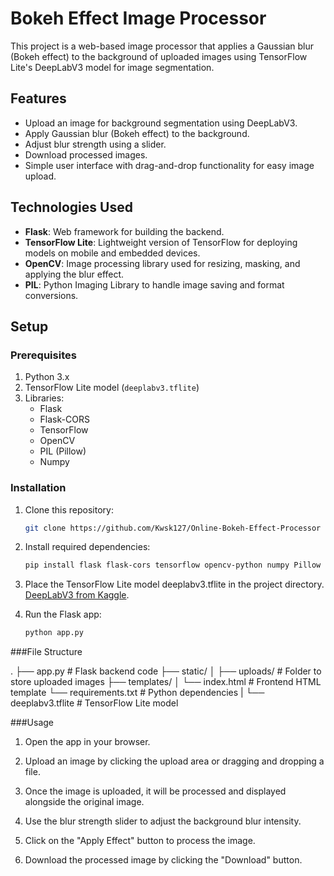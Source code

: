 # Bokeh Effect Image Processor

This project is a web-based image processor that applies a Gaussian blur (Bokeh effect) to the background of uploaded images using TensorFlow Lite's DeepLabV3 model for image segmentation.

## Features

- Upload an image for background segmentation using DeepLabV3.
- Apply Gaussian blur (Bokeh effect) to the background.
- Adjust blur strength using a slider.
- Download processed images.
- Simple user interface with drag-and-drop functionality for easy image upload.

## Technologies Used

- **Flask**: Web framework for building the backend.
- **TensorFlow Lite**: Lightweight version of TensorFlow for deploying models on mobile and embedded devices.
- **OpenCV**: Image processing library used for resizing, masking, and applying the blur effect.
- **PIL**: Python Imaging Library to handle image saving and format conversions.

## Setup

### Prerequisites

1. Python 3.x
2. TensorFlow Lite model (`deeplabv3.tflite`)
3. Libraries:
   - Flask
   - Flask-CORS
   - TensorFlow
   - OpenCV
   - PIL (Pillow)
   - Numpy

### Installation

1. Clone this repository:
   ```bash
   git clone https://github.com/Kwsk127/Online-Bokeh-Effect-Processor

2. Install required dependencies:
   ```bash
   pip install flask flask-cors tensorflow opencv-python numpy Pillow

3. Place the TensorFlow Lite model deeplabv3.tflite in the project directory.
   [DeepLabV3 from Kaggle](https://www.kaggle.com/models/tensorflow/deeplabv3/).

4. Run the Flask app:
   ```bash
   python app.py

###File Structure

.
├── app.py                # Flask backend code
├── static/
│   ├── uploads/          # Folder to store uploaded images
├── templates/
│   └── index.html        # Frontend HTML template
└── requirements.txt      # Python dependencies
|
└── deeplabv3.tflite  # TensorFlow Lite model

###Usage

1. Open the app in your browser.

2. Upload an image by clicking the upload area or dragging and dropping a file.

3. Once the image is uploaded, it will be processed and displayed alongside the original image.

4. Use the blur strength slider to adjust the background blur intensity.

5. Click on the "Apply Effect" button to process the image.

6. Download the processed image by clicking the "Download" button.



   
